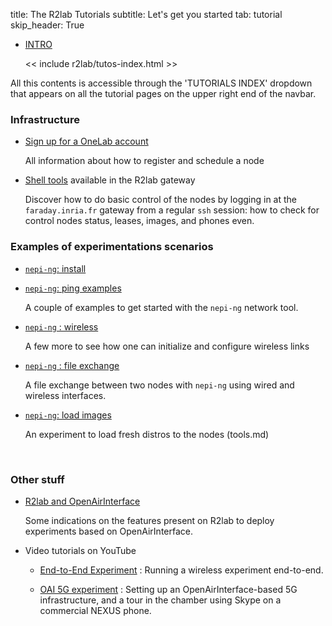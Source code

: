 title: The R2lab Tutorials
subtitle: Let's get you started
tab: tutorial
skip_header: True

<script src="/assets/r2lab/open_tab.js"></script>
<script src="/assets/js/diff.js"></script>
<script src="/assets/r2lab/r2lab-diff.js"></script>
<style>@import url("/assets/r2lab/r2lab-diff.css")</style>


<ul class="nav nav-tabs">
  <li class="active"> <a href="#INTRO">INTRO</a> </li>

  << include r2lab/tutos-index.html >>
</ul>

<div id="contents" class="tab-content" markdown="1">

<!------------ INTRO ------------>
<div id="INTRO" class="tab-pane fade in active" markdown="1">

All this contents is accessible through the 'TUTORIALS INDEX' dropdown that appears on all the tutorial pages on the upper right end of the navbar.

### Infrastructure
* [Sign up for a OneLab account](tuto-100-registration.md)

  All information about how to register and schedule a node

* [Shell tools](tuto-200-shell-tools.md) available in the R2lab gateway

  Discover how to do basic control of the nodes by logging in at the
  `faraday.inria.fr` gateway from a regular `ssh` session: how to
  check for control nodes status, leases, images, and phones even.
  

### Examples of experimentations scenarios

* [`nepi-ng`: install](tuto-300-nepi-ng-install.md)

* [`nepi-ng`: ping examples](tuto-400-ping.md)

  A couple of examples to get started with the `nepi-ng` network tool.

* [`nepi-ng` : wireless](tuto-500-wireless.md)

  A few more to see how one can initialize and configure wireless links

* [`nepi-ng` : file exchange](tuto-600-files.md)

  A file exchange between two nodes with `nepi-ng` using wired and wireless interfaces.

* [`nepi-ng`: load images](tuto-700-load-image.md)

  An experiment to load fresh distros to the nodes (tools.md)

<br />

### Other stuff

* [R2lab and OpenAirInterface](tuto-800-oai.md)

  Some indications on the features present on R2lab to deploy experiments based on OpenAirInterface.

* Video tutorials on YouTube

  * [End-to-End Experiment](tuto-900-youtube.md) : Running a wireless experiment end-to-end. 

  * [OAI 5G experiment](tuto-900-youtube.md) : Setting up an OpenAirInterface-based 5G infrastructure, and a tour in the chamber using Skype on a commercial NEXUS phone.

</div>

</div> <!-- end div contents -->
